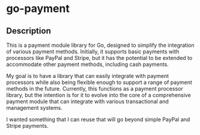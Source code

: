 # go-payment

## Description
This is a payment module library for Go, designed to simplify the integration of various payment methods. Initially, 
it supports basic payments with processors like PayPal and Stripe, but it has the potential to be extended 
to accommodate other payment methods, including cash payments.

My goal is to have a library that can easily integrate with payment processors while also being flexible enough 
to support a range of payment methods in the future. Currently, this functions as a payment processor library, 
but the intention is for it to evolve into the core of a comprehensive payment module that can integrate with various 
transactional and management systems.

I wanted something that I can reuse that will go beyond simple PayPal and Stripe payments.
